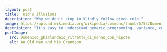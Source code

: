```yaml
---
layout: post
title:  Kid's illusions
description: "Why we don't stop to blindly follow given rule."
image: https://upload.wikimedia.org/wikipedia/commons/thumb/5/53/Domenico_ghirlandaio%2C_ritratto_di_nonno_con_nipote.jpg/176px-Domenico_ghirlandaio%2C_ritratto_di_nonno_con_nipote.jpg
description: "It's easy to understand generic programming, variance, covariance, contravariance by simple examples."
postImage:
  src: Domenico_ghirlandaio_ritratto_di_nonno_con_nipote
  alt: An Old Man and his Grandson
---
```


